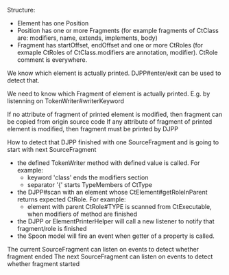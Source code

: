 Structure:
* Element has one Position
* Position has one or more Fragments (for example fragments of CtClass are: modifiers, name, extends, implements, body)
* Fragment has startOffset, endOffset and one or more CtRoles (for exmaple CtRoles of CtClass.modifiers are annotation, modifier). CtRole comment is everywhere. 

We know which element is actually printed. DJPP#enter/exit can be used to detect that.

We need to know which Fragment of element is actually printed. E.g. by listenning on TokenWriter#writerKeyword

If no attribute of fragment of printed element is modified, then fragment can be copied from origin source code
If any attribute of fragment of printed element is modified, then fragment must be printed by DJPP

How to detect that DJPP finished with one SourceFragment and is going to start with next SourceFragment
* the defined TokenWriter method with defined value is called. For example:
  * keyword 'class' ends the modifiers section 
  * separator '{' starts TypeMembers of CtType
* the DJPP#scan with an element whose CtElement#getRoleInParent returns expected CtRole. For example:
  * element with parent CtRole#TYPE is scanned from CtExecutable, when modifiers of method are finished
* the DJPP or ElementPrinterHelper will call a new listener to notify that fragment/role is finished
* the Spoon model will fire an event when getter of a property is called.

The current SourceFragment can listen on events to detect whether fragment ended
The next SourceFragment can listen on events to detect whether fragment started